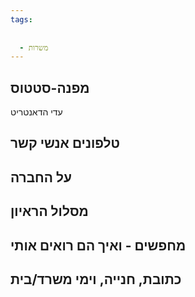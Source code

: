 ```yaml
---
tags:
  
  
  - משרות
---
```


מפנה-סטטוס 
---------
עדי הדאנטריט

טלפונים אנשי קשר
------------

על החברה
--------------

מסלול הראיון 
-----------------

מחפשים  - ואיך הם רואים אותי
-----------


כתובת, חנייה, וימי משרד/בית
---------------------------------

